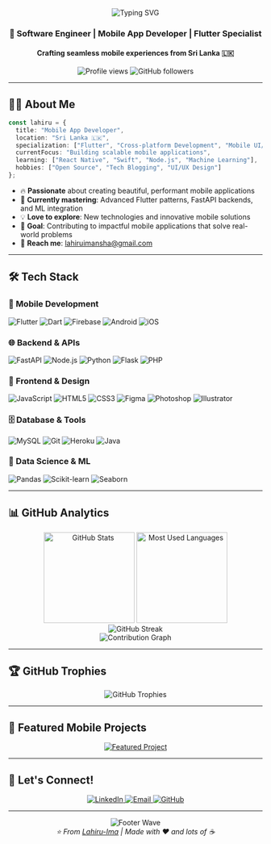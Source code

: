 <div align="center">
  <img src="https://readme-typing-svg.demolab.com?font=Fira+Code&size=30&duration=3000&pause=1000&color=2196F3&center=true&vCenter=true&width=600&lines=Hi+%F0%9F%91%8B%2C+I'm+Lahiru;Mobile+App+Developer;Software+Engineer;Flutter+%26+Full-Stack+Developer" alt="Typing SVG" />
</div>

<h3 align="center">🚀 Software Engineer | Mobile App Developer | Flutter Specialist</h3>
<h4 align="center">Crafting seamless mobile experiences from Sri Lanka 🇱🇰</h4>

<p align="center">
  <img src="https://komarev.com/ghpvc/?username=lahiru-ima&label=Profile%20views&color=2196F3&style=for-the-badge" alt="Profile views" />
  <img src="https://img.shields.io/github/followers/lahiru-ima?label=Followers&style=for-the-badge&color=2196F3" alt="GitHub followers" />
</p>

---

## 🧑‍💻 About Me

```typescript
const lahiru = {
  title: "Mobile App Developer",
  location: "Sri Lanka 🇱🇰",
  specialization: ["Flutter", "Cross-platform Development", "Mobile UI/UX"],
  currentFocus: "Building scalable mobile applications",
  learning: ["React Native", "Swift", "Node.js", "Machine Learning"],
  hobbies: ["Open Source", "Tech Blogging", "UI/UX Design"]
};
```

- 🔥 **Passionate** about creating beautiful, performant mobile applications
- 🌱 **Currently mastering**: Advanced Flutter patterns, FastAPI backends, and ML integration
- 💡 **Love to explore**: New technologies and innovative mobile solutions
- 🎯 **Goal**: Contributing to impactful mobile applications that solve real-world problems
- 📧 **Reach me**: [lahiruimansha@gmail.com](mailto:lahiruimansha@gmail.com)

---

## 🛠️ Tech Stack

### 📱 Mobile Development
<p align="left">
  <img src="https://img.shields.io/badge/Flutter-02569B?style=for-the-badge&logo=flutter&logoColor=white" alt="Flutter" />
  <img src="https://img.shields.io/badge/Dart-0175C2?style=for-the-badge&logo=dart&logoColor=white" alt="Dart" />
  <img src="https://img.shields.io/badge/Firebase-FFCA28?style=for-the-badge&logo=firebase&logoColor=black" alt="Firebase" />
  <img src="https://img.shields.io/badge/Android-3DDC84?style=for-the-badge&logo=android&logoColor=white" alt="Android" />
  <img src="https://img.shields.io/badge/iOS-000000?style=for-the-badge&logo=ios&logoColor=white" alt="iOS" />
</p>

### 🌐 Backend & APIs
<p align="left">
  <img src="https://img.shields.io/badge/FastAPI-009688?style=for-the-badge&logo=fastapi&logoColor=white" alt="FastAPI" />
  <img src="https://img.shields.io/badge/Node.js-339933?style=for-the-badge&logo=node.js&logoColor=white" alt="Node.js" />
  <img src="https://img.shields.io/badge/Python-3776AB?style=for-the-badge&logo=python&logoColor=white" alt="Python" />
  <img src="https://img.shields.io/badge/Flask-000000?style=for-the-badge&logo=flask&logoColor=white" alt="Flask" />
  <img src="https://img.shields.io/badge/PHP-777BB4?style=for-the-badge&logo=php&logoColor=white" alt="PHP" />
</p>

### 🎨 Frontend & Design
<p align="left">
  <img src="https://img.shields.io/badge/JavaScript-F7DF1E?style=for-the-badge&logo=javascript&logoColor=black" alt="JavaScript" />
  <img src="https://img.shields.io/badge/HTML5-E34F26?style=for-the-badge&logo=html5&logoColor=white" alt="HTML5" />
  <img src="https://img.shields.io/badge/CSS3-1572B6?style=for-the-badge&logo=css3&logoColor=white" alt="CSS3" />
  <img src="https://img.shields.io/badge/Figma-F24E1E?style=for-the-badge&logo=figma&logoColor=white" alt="Figma" />
  <img src="https://img.shields.io/badge/Adobe%20Photoshop-31A8FF?style=for-the-badge&logo=adobephotoshop&logoColor=white" alt="Photoshop" />
  <img src="https://img.shields.io/badge/Adobe%20Illustrator-FF9A00?style=for-the-badge&logo=adobeillustrator&logoColor=white" alt="Illustrator" />
</p>

### 🗄️ Database & Tools
<p align="left">
  <img src="https://img.shields.io/badge/MySQL-4479A1?style=for-the-badge&logo=mysql&logoColor=white" alt="MySQL" />
  <img src="https://img.shields.io/badge/Git-F05032?style=for-the-badge&logo=git&logoColor=white" alt="Git" />
  <img src="https://img.shields.io/badge/Heroku-430098?style=for-the-badge&logo=heroku&logoColor=white" alt="Heroku" />
  <img src="https://img.shields.io/badge/Java-007396?style=for-the-badge&logo=java&logoColor=white" alt="Java" />
</p>

### 🤖 Data Science & ML
<p align="left">
  <img src="https://img.shields.io/badge/Pandas-150458?style=for-the-badge&logo=pandas&logoColor=white" alt="Pandas" />
  <img src="https://img.shields.io/badge/Scikit--Learn-F7931E?style=for-the-badge&logo=scikit-learn&logoColor=white" alt="Scikit-learn" />
  <img src="https://img.shields.io/badge/Seaborn-3776AB?style=for-the-badge&logo=python&logoColor=white" alt="Seaborn" />
</p>

---

## 📊 GitHub Analytics

<div align="center">
  <img height="180em" src="https://github-readme-stats.vercel.app/api?username=lahiru-ima&show_icons=true&theme=tokyonight&include_all_commits=true&count_private=true&hide_border=true" alt="GitHub Stats" />
  <img height="180em" src="https://github-readme-stats.vercel.app/api/top-langs/?username=lahiru-ima&layout=compact&theme=tokyonight&hide_border=true" alt="Most Used Languages" />
</div>

<div align="center">
  <img src="https://github-readme-streak-stats.herokuapp.com/?user=lahiru-ima&theme=tokyonight&hide_border=true" alt="GitHub Streak" />
</div>

<div align="center">
  <img src="https://github-readme-activity-graph.vercel.app/graph?username=lahiru-ima&theme=tokyo-night&hide_border=true" alt="Contribution Graph" />
</div>

---

## 🏆 GitHub Trophies
<div align="center">
  <img src="https://github-profile-trophy.vercel.app/?username=lahiru-ima&theme=tokyonight&no-frame=true&no-bg=true&margin-w=4" alt="GitHub Trophies" />
</div>

---

## 📱 Featured Mobile Projects

<div align="center">
  <a href="https://github.com/Lahiru-Ima">
    <img src="https://github-readme-stats.vercel.app/api/pin/?username=lahiru-ima&repo=donate-me-app-repo&theme=tokyonight&hide_border=true" alt="Featured Project" />
  </a>
</div>

---

## 🤝 Let's Connect!

<div align="center">
  <a href="https://linkedin.com/in/lahiru-imanshana" target="_blank">
    <img src="https://img.shields.io/badge/LinkedIn-0077B5?style=for-the-badge&logo=linkedin&logoColor=white" alt="LinkedIn" />
  </a>
  <a href="mailto:lahiruimansha@gmail.com">
    <img src="https://img.shields.io/badge/Email-D14836?style=for-the-badge&logo=gmail&logoColor=white" alt="Email" />
  </a>
  <a href="https://github.com/Lahiru-Ima">
    <img src="https://img.shields.io/badge/GitHub-100000?style=for-the-badge&logo=github&logoColor=white" alt="GitHub" />
  </a>
</div>

---

<div align="center">
  <img src="https://capsule-render.vercel.app/api?type=waving&color=gradient&height=100&section=footer&width=100%" alt="Footer Wave" />
</div>

<div align="center">
  <i>⭐️ From <a href="https://github.com/Lahiru-Ima">Lahiru-Ima</a> | Made with ❤️ and lots of ☕</i>
</div>
